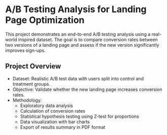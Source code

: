 # A/B Testing Analysis for Landing Page Optimization

This project demonstrates an end-to-end A/B testing analysis using a real-world inspired dataset. The goal is to compare conversion rates between two versions of a landing page and assess if the new version significantly improves sign-ups.

## Project Overview

- Dataset: Realistic A/B test data with users split into control and treatment groups.
- Objective: Validate whether the new landing page increases conversion rates.
- Methodology:
  - Exploratory data analysis
  - Calculation of conversion rates
  - Statistical hypothesis testing using Z-test for proportions
  - Data visualization with bar charts
  - Export of results summary in PDF format